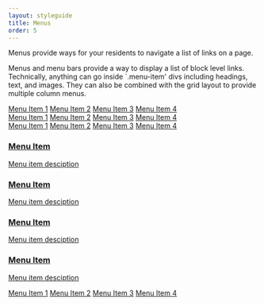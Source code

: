 ```yaml
---
layout: styleguide
title: Menus
order: 5
---
```


<p class="lead-in">Menus provide ways for your residents to navigate a list of links on a page.</p>

Menus and menu bars provide a way to display a list of block level links. Technically, anything can go inside `.menu-item' divs including headings, text, and images. They can also be combined with the grid layout to provide multiple column menus.

<div class="preview">
	<div class="grid-box">
		<div class="menu grid-item width-one-third">
		    <a href="" class="menu-item">Menu Item 1</a>
		    <a href="" class="menu-item">Menu Item 2</a>
		    <a href="" class="menu-item">Menu Item 3</a>
		    <a href="" class="menu-item">Menu Item 4</a>
		 </div>
		 <div class="menu grid-item width-one-third">
		     <a href="" class="menu-item">Menu Item 1</a>
		     <a href="" class="menu-item">Menu Item 2</a>
		     <a href="" class="menu-item">Menu Item 3</a>
		     <a href="" class="menu-item">Menu Item 4</a>
		  </div>
		  <div class="menu grid-item width-one-third">
		      <a href="" class="menu-item">Menu Item 1</a>
		      <a href="" class="menu-item">Menu Item 2</a>
		      <a href="" class="menu-item">Menu Item 3</a>
		      <a href="" class="menu-item">Menu Item 4</a>
		   </div>
	</div>
</div>

<div class="preview">
	<div class="menu-medium">
	    <a href="" class="menu-item">
	    	<h3>Menu Item</h3>
	    	<p class="detail-text">Menu item desciption</p>
	    </a>
	    <a href="" class="menu-item">
	    	<h3>Menu Item</h3>
	    	<p class="detail-text">Menu item desciption</p>
	    </a>
	    <a href="" class="menu-item">
	    	<h3>Menu Item</h3>
	    	<p class="detail-text">Menu item desciption</p>
	    </a>
	    <a href="" class="menu-item">
	    	<h3>Menu Item</h3>
	    	<p class="detail-text">Menu item desciption</p>
	    </a>
	 </div>
</div>

<div class="preview">
	<div class="menu-bar">
	    <a href="" class="menu-item">Menu Item 1</a>
	    <a href="" class="menu-item">Menu Item 2</a>
	    <a href="" class="menu-item">Menu Item 3</a>
	    <a href="" class="menu-item">Menu Item 4</a>
	 </div>
</div>